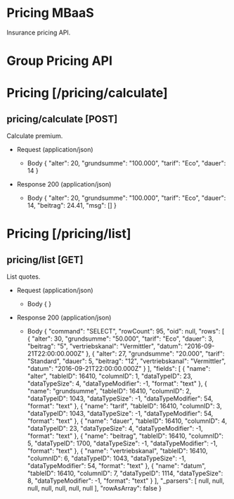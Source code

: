 # Pricing MBaaS

Insurance pricing API. 

# Group Pricing API

# Pricing [/pricing/calculate]

## pricing/calculate [POST] 

Calculate premium.

+ Request (application/json)
    + Body
            {
            "alter": 20,
            "grundsumme": "100.000",
            "tarif": "Eco",
            "dauer": 14
            }

+ Response 200 (application/json)
    + Body
            {
              "alter": 20,
              "grundsumme": "100.000",
              "tarif": "Eco",
              "dauer": 14,
              "beitrag": 24.41,
              "msg": []
            }

# Pricing [/pricing/list]

## pricing/list [GET]

List quotes.

+ Request (application/json)
    + Body
            {
            }

+ Response 200 (application/json)
    + Body
            {
              "command": "SELECT",
              "rowCount": 95,
              "oid": null,
              "rows": [
                {
                  "alter": 30,
                  "grundsumme": "50.000",
                  "tarif": "Eco",
                  "dauer": 3,
                  "beitrag": "5",
                  "vertriebskanal": "Vermittler",
                  "datum": "2016-09-21T22:00:00.000Z"
                },
                {
                  "alter": 27,
                  "grundsumme": "20.000",
                  "tarif": "Standard",
                  "dauer": 5,
                  "beitrag": "12",
                  "vertriebskanal": "Vermittler",
                  "datum": "2016-09-21T22:00:00.000Z"
                }
              ],
              "fields": [
                {
                  "name": "alter",
                  "tableID": 16410,
                  "columnID": 1,
                  "dataTypeID": 23,
                  "dataTypeSize": 4,
                  "dataTypeModifier": -1,
                  "format": "text"
                },
                {
                  "name": "grundsumme",
                  "tableID": 16410,
                  "columnID": 2,
                  "dataTypeID": 1043,
                  "dataTypeSize": -1,
                  "dataTypeModifier": 54,
                  "format": "text"
                },
                {
                  "name": "tarif",
                  "tableID": 16410,
                  "columnID": 3,
                  "dataTypeID": 1043,
                  "dataTypeSize": -1,
                  "dataTypeModifier": 54,
                  "format": "text"
                },
                {
                  "name": "dauer",
                  "tableID": 16410,
                  "columnID": 4,
                  "dataTypeID": 23,
                  "dataTypeSize": 4,
                  "dataTypeModifier": -1,
                  "format": "text"
                },
                {
                  "name": "beitrag",
                  "tableID": 16410,
                  "columnID": 5,
                  "dataTypeID": 1700,
                  "dataTypeSize": -1,
                  "dataTypeModifier": -1,
                  "format": "text"
                },
                {
                  "name": "vertriebskanal",
                  "tableID": 16410,
                  "columnID": 6,
                  "dataTypeID": 1043,
                  "dataTypeSize": -1,
                  "dataTypeModifier": 54,
                  "format": "text"
                },
                {
                  "name": "datum",
                  "tableID": 16410,
                  "columnID": 7,
                  "dataTypeID": 1114,
                  "dataTypeSize": 8,
                  "dataTypeModifier": -1,
                  "format": "text"
                }
              ],
              "_parsers": [
                null,
                null,
                null,
                null,
                null,
                null,
                null
              ],
              "rowAsArray": false
            }
